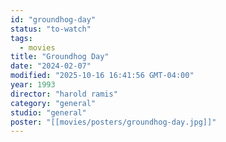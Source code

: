 ```yaml
---
id: "groundhog-day"
status: "to-watch"
tags:
  - movies
title: "Groundhog Day"
date: "2024-02-07"
modified: "2025-10-16 16:41:56 GMT-04:00"
year: 1993
director: "harold ramis"
category: "general"
studio: "general"
poster: "[[movies/posters/groundhog-day.jpg]]"
---
```

